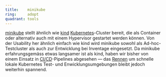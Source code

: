 ```yaml
---
title:    minikube  
ring:     adopt  
quadrant: tools
---
```


[minikube][minikube] stellt ähnlich wie [kind][kind] [Kubernetes][kubernetes]-Cluster bereit, die als Container oder
alternativ auch mit einem Hypervisor gestartet werden können. Von der Usability her ähnlich einfach wie kind wird
minikube sowohl als Ad-hoc-Testcluster als auch zur Entwicklung bei Inventage eingesetzt. Da minikube erfahrungsgemäss
etwas langsamer ist als kind, haben wir bisher von einem Einsatz in [CI/CD][cicd]-Pipelines abgesehen — das
[Rennen][benchmark] um schnelle lokale Kubernetes Test- und Enwicklungsumgebungen bleibt jedoch weiterhin spannend.

[minikube]: https://minikube.sigs.k8s.io/docs/start/
[kind]: ../tools/kind.html
[kubernetes]: ../platforms/kubernetes.html
[cicd]: ../concepts-and-methods/ci-cd.html
[benchmark]: https://minikube.sigs.k8s.io/docs/benchmarks/timetok8s/
